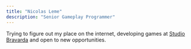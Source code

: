 ```yaml
---
title: "Nicolas Leme"
description: "Senior Gameplay Programmer"
---
```

Trying to figure out my place on the internet, developing games at [Studio Bravarda](https://studiobravarda.com/) and open to new opportunities.
